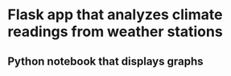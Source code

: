 # Flask app that analyzes climate readings from weather stations
## Python notebook that displays graphs
 
